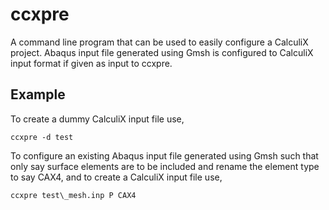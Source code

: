 # ccxpre
A command line program that can be used to easily configure a CalculiX project. Abaqus input file generated using Gmsh is configured to CalculiX input format if given as input to ccxpre.

## Example
To create a dummy CalculiX input file use,

`ccxpre -d test`

To configure an existing Abaqus input file generated using Gmsh such that only say surface elements are to be included and rename the element type to say CAX4, and to create a CalculiX input file use,

`ccxpre test\_mesh.inp P CAX4`
